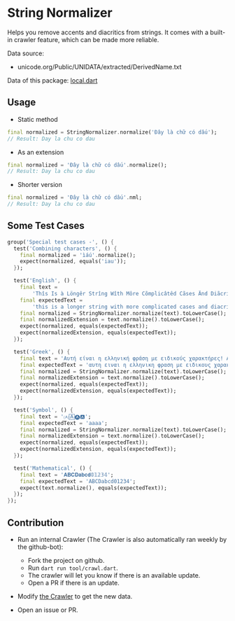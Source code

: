 # String Normalizer

Helps you remove accents and diacritics from strings. It comes with a built-in crawler feature, which can be made more reliable.

Data source:

- unicode.org/Public/UNIDATA/extracted/DerivedName.txt

Data of this package: [local.dart](https://github.com/lamnhan066/string_normalizer/blob/main/lib/src/data/local.dart)

## Usage

- Static method

```dart
final normalized = StringNormalizer.normalize('Đây là chữ có dấu');
// Result: Day la chu co dau
```

- As an extension

```dart
final normalized = 'Đây là chữ có dấu'.normalize();
// Result: Day la chu co dau
```

- Shorter version

```dart
final normalized = 'Đây là chữ có dấu'.nml;
// Result: Day la chu co dau
```

## Some Test Cases

```dart
group('Special test cases -', () {
  test('Combining characters', () {
    final normalized = 'ìáú'.normalize();
    expect(normalized, equals('iau'));
  });

  test('English', () {
    final text =
        'Thîs Is à Löngêr Strîng Wîth Môre Cõmplicâtêd Cãses Änd Diãcritics.';
    final expectedText =
        'this is a longer string with more complicated cases and diacritics.';
    final normalized = StringNormalizer.normalize(text).toLowerCase();
    final normalizedExtension = text.normalize().toLowerCase();
    expect(normalized, equals(expectedText));
    expect(normalizedExtension, equals(expectedText));
  });

  test('Greek', () {
    final text = 'Αυτή είναι η ελληνική φράση με ειδικούς χαρακτήρες! Αυτό είναι το νούμερο.';
    final expectedText = 'αυτη ειναι η ελληνικη φραση με ειδικους χαρακτηρες! αυτο ειναι το νουμερο.';
    final normalized = StringNormalizer.normalize(text).toLowerCase();
    final normalizedExtension = text.normalize().toLowerCase();
    expect(normalized, equals(expectedText));
    expect(normalizedExtension, equals(expectedText));
  });

  test('Symbol', () {
    final text = '🄐🄰🅐🅰';
    final expectedText = 'aaaa';
    final normalized = StringNormalizer.normalize(text).toLowerCase();
    final normalizedExtension = text.normalize().toLowerCase();
    expect(normalized, equals(expectedText));
    expect(normalizedExtension, equals(expectedText));
  });

  test('Mathematical', () {
    final text = '𝐀𝐁𝐂𝐃𝐚𝐛𝐜𝐝𝟘𝟙𝟚𝟛𝟜';
    final expectedText = 'ABCDabcd01234';
    expect(text.normalize(), equals(expectedText));
  });
});
```

## Contribution

- Run an internal Crawler (The Crawler is also automatically ran weekly by the github-bot):

  - Fork the project on github.
  - Run `dart run tool/crawl.dart`.
  - The crawler will let you know if there is an available update.
  - Open a PR if there is an update.

- Modify [the Crawler](https://github.com/lamnhan066/string_normalizer/tree/main/tool/crawler/) to get the new data.

- Open an issue or PR.
